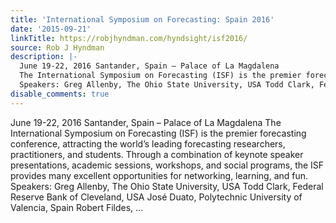```yaml
---
title: 'International Symposium on Forecasting: Spain 2016'
date: '2015-09-21'
linkTitle: https://robjhyndman.com/hyndsight/isf2016/
source: Rob J Hyndman
description: |-
  June 19-22, 2016 Santander, Spain – Palace of La Magdalena
  The International Symposium on Forecasting (ISF) is the premier forecasting conference, attracting the world&rsquo;s leading forecasting researchers, practitioners, and students. Through a combination of keynote speaker presentations, academic sessions, workshops, and social programs, the ISF provides many excellent opportunities for networking, learning, and fun.
  Speakers: Greg Allenby, The Ohio State University, USA Todd Clark, Federal Reserve Bank of Cleveland, USA José Duato, Polytechnic University of Valencia, Spain Robert Fildes,  ...
disable_comments: true
---
```

June 19-22, 2016 Santander, Spain – Palace of La Magdalena
The International Symposium on Forecasting (ISF) is the premier forecasting conference, attracting the world&rsquo;s leading forecasting researchers, practitioners, and students. Through a combination of keynote speaker presentations, academic sessions, workshops, and social programs, the ISF provides many excellent opportunities for networking, learning, and fun.
Speakers: Greg Allenby, The Ohio State University, USA Todd Clark, Federal Reserve Bank of Cleveland, USA José Duato, Polytechnic University of Valencia, Spain Robert Fildes,  ...